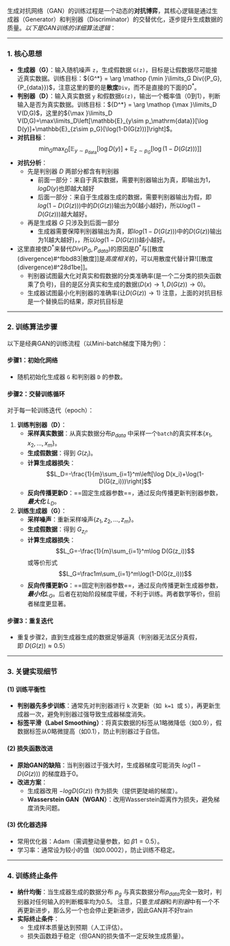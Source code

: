 生成对抗网络（GAN）的训练过程是一个动态的**对抗博弈**，其核心逻辑是通过生成器（Generator）和判别器（Discriminator）的交替优化，逐步提升生成数据的质量。$以下是GAN训练的详细算法逻辑$：

---
### **1. 核心思想**

- **生成器（G）**：输入随机噪声 `z`，生成假数据 `G(z)`，目标是让假数据尽可能接近真实数据。训练目标：${G^*} = \arg  \mathop {\min }\limits_G Div({P_G},{P_{data}})$，注意这里的要的是**散度**`Div`，而不是直接的下面的$D^*$。
- **判别器（D）**：输入真实数据 `y` 和假数据`G(z)`，输出一个概率值（0到1），判断输入是否为真实数据。训练目标：${D^*} = \arg  \mathop {\max }\limits_D V(D,G)$，这里的${\max }\limits_D V(D,G)=\max\limits_D\left[\mathbb{E}_{y\sim p_\mathrm{data}}[\log D(y)]+\mathbb{E}_{z\sim p_G}[\log(1-D(G(z)))]\right]$。
- **对抗目标**：$$\min_G\max_D\left[\mathbb{E}_{y\sim p_\mathrm{data}}[\log D(y)]+\mathbb{E}_{z\sim p_G}[\log(1-D(G(z)))]\right]$$
- **对抗分析**：
    - 先是判别器 $D$ 两部分都含有判别器
        - 前面一部分：来自于真实数据，需要判别器输出为真，即输出为1，$logD(y)$也即越大越好
        - 后面一部分：来自于生成器生成的数据，需要判别器输出为假，即$log(1-D(G(z)))$中的$D(G(z))$输出为0(越小越好)，所以$log(1-D(G(z)))$越大越好。
    - 再是生成器 $G$ 只涉及到后面一部分
        - 生成器需要保障判别器输出为真，即$log(1-D(G(z)))$中的$D(G(z))$输出为1(越大越好)，，所以$log(1-D(G(z)))$越小越好。
- 这里直接使$D^*$来替代$Div({P_G},{P_{data}})$的原因是$D^*$与[[散度(divergence)#^fbbd83|散度]]是*高度相关*的，可以用散度代替计算![[散度(divergence)#^28d1be]]。
    - 判别器试图最大化对真实和假数据的分类准确率(是一个二分类的损失函数乘了负号)，目的是区分真实和生成的数据$(D(x)\to1,D(G(z))\to0)$。
    - 生成器试图最小化判别器的准确率(让$D(G(z))\to1)$
注意，上面的对抗目标是一个替换后的结果，原对抗目标是
---
### **2. 训练算法步骤**
以下是经典GAN的训练流程（以Mini-batch梯度下降为例）：
#### **步骤1：初始化网络**
- 随机初始化生成器 `G` 和判别器 `D` 的参数。
#### **步骤2：交替训练循环**
对于每一轮训练迭代（epoch）：
1. **训练判别器（D）**：
    - **采样真实数据**：从真实数据分布$p_{data}$​ 中采样一个`batch`的真实样本$\{x_1,x_2,...,x_m\}$。
    - **生成假数据**：得到 $G(z_{i})$。
    - **计算生成器损失**：$$L_D=-\frac{1}{m}\sum_{i=1}^m\left[\log D(x_i)+\log(1-D(G(z_i)))\right]$$
    - **反向传播更新D**：==固定生成器参数==，通过反向传播更新判别器参数，***最大化*** $L_{D}​$。
2. **训练生成器（G）**：
    - **采样噪声**：重新采样噪声$\{z_1,z_2,...,z_m\}$。
    - **生成假数据**：得到 $G_{z_{i}}$。
    - **计算生成器损失**：$$L_G=-\frac{1}{m}\sum_{i=1}^m\log D(G(z_i))$$或等价形式$$L_G=\frac1m\sum_{i=1}^m\log(1-D(G(z_i)))$$
    - **反向传播更新G**：==固定判别器参数==，通过反向传播更新生成器参数，***最小化***$L_{G}​$。后者在初始阶段梯度平缓，不利于训练。两者数学等价，但前者梯度更显著。
#### **步骤3：重复迭代**
- 重复步骤2，直到生成器生成的数据足够逼真（判别器无法区分真假，即 $D(G(z))≈0.5$）

---
### **3. 关键实现细节**
#### **(1) 训练平衡性**
- **判别器先多步训练**：通常先对判别器进行 `k` 次更新（如` k=1 `或 `5`），再更新生成器一次，避免判别器过强导致生成器梯度消失。
- **标签平滑（Label Smoothing）**：将真实数据的标签从1略微降低（如0.9），假数据标签从0略微提高（如0.1），防止判别器过于自信。

#### **(2) 损失函数改进**
- **原始GAN的缺陷**：当判别器过于强大时，生成器梯度可能消失 $log(1−D(G(z)))$ 的梯度趋于0。
- **改进方案**：
    - 生成器改用 $−log⁡D(G(z))$ 作为损失（提供更陡峭的梯度）。
    - **Wasserstein GAN（WGAN）**：改用Wasserstein距离作为损失，避免梯度消失问题。

#### **(3) 优化器选择**
- 常用优化器：Adam（需调整动量参数，如 $β1=0.5$）。
- 学习率：通常设为较小的值（如0.0002），防止训练不稳定。

---
### **4. 训练终止条件**
- **纳什均衡**：当生成器生成的数据分布 $p_{g}$​ 与真实数据分布$p_{data}$​完全一致时，判别器对任何输入的判断概率均为0.5。
注意，只要*生成器*和*判别器*中有一个不再更新进步，那么另一个也会停止更新进步，因此GAN并不好train
- **实际终止条件**：
    - 生成样本质量达到预期（人工评估）。
    - 损失函数趋于稳定（但GAN的损失值不一定反映生成质量）。